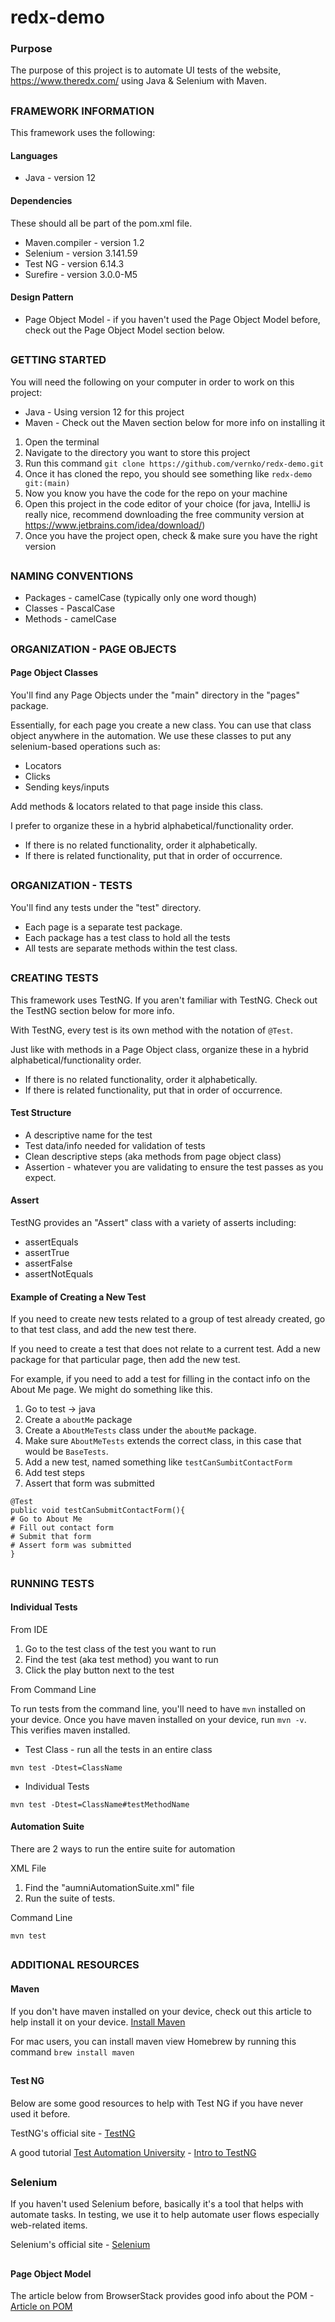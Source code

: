 # redx-demo
### Purpose
The purpose of this project is to automate UI tests of the website, https://www.theredx.com/ using Java & Selenium with Maven.

##
### FRAMEWORK INFORMATION
This framework uses the following:

#### Languages
- Java - version 12

#### Dependencies
These should all be part of the pom.xml file.
- Maven.compiler - version 1.2
- Selenium - version 3.141.59
- Test NG - version 6.14.3
- Surefire - version 3.0.0-M5

#### Design Pattern
- Page Object Model - if you haven't used the Page Object Model before, check out the Page Object Model section below.

##
### GETTING STARTED
You will need the following on your computer in order to work on this project:
* Java - Using version 12 for this project
* Maven - Check out the Maven section below for more info on installing it

1. Open the terminal
2. Navigate to the directory you want to store this project
3. Run this command ```git clone https://github.com/vernko/redx-demo.git```
4. Once it has cloned the repo, you should see something like ```redx-demo git:(main)```
5. Now you know you have the code for the repo on your machine
6. Open this project in the code editor of your choice
(for java, IntelliJ is really nice, recommend downloading the free community version at https://www.jetbrains.com/idea/download/)
7. Once you have the project open, check & make sure you have the right version 

##
### NAMING CONVENTIONS
- Packages - camelCase (typically only one word though)
- Classes - PascalCase
- Methods - camelCase

##
### ORGANIZATION - PAGE OBJECTS
#### Page Object Classes
You'll find any Page Objects under the "main" directory in the "pages" package.

Essentially, for each page you create a new class. You can use that class object anywhere in the automation.
We use these classes to put any selenium-based operations such as:
- Locators
- Clicks
- Sending keys/inputs

Add methods & locators related to that page inside this class.

I prefer to organize these in a hybrid alphabetical/functionality order.
- If there is no related functionality, order it alphabetically.
- If there is related functionality, put that in order of occurrence.

##
### ORGANIZATION - TESTS
 
You'll find any tests under the "test" directory. 
- Each page is a separate test package.
- Each package has a test class to hold all the tests
- All tests are separate methods within the test class. 

##
### CREATING TESTS
This framework uses TestNG. If you aren't familiar with TestNG. Check out the TestNG section below for more info.

With TestNG, every test is its own method with the notation of ```@Test```.

Just like with methods in a Page Object class, organize these in a hybrid alphabetical/functionality order.
- If there is no related functionality, order it alphabetically.
- If there is related functionality, put that in order of occurrence.

#### Test Structure
- A descriptive name for the test
- Test data/info needed for validation of tests
- Clean descriptive steps (aka methods from page object class)
- Assertion - whatever you are validating to ensure the test passes as you expect.

#### Assert
TestNG provides an "Assert" class with a variety of asserts including:
- assertEquals
- assertTrue
- assertFalse
- assertNotEquals

#### Example of Creating a New Test
If you need to create new tests related to a group of test already created, go to that test class, and add the new test there.

If you need to create a test that does not relate to a current test. Add a new package for that particular page, then add the new test.

For example, if you need to add a test for filling in the contact info on the About Me page. We might do something like this.
1. Go to test -> java
2. Create a ```aboutMe``` package
3. Create a ```AboutMeTests``` class under the ```aboutMe``` package.
4. Make sure ```AboutMeTests``` extends the correct class, in this case that would be ```BaseTests```.
5. Add a new test, named something like ```testCanSumbitContactForm```
6. Add test steps
7. Assert that form was submitted
```
@Test
public void testCanSubmitContactForm(){
# Go to About Me
# Fill out contact form
# Submit that form
# Assert form was submitted
}
```
##
### RUNNING TESTS
#### Individual Tests
From IDE
1. Go to the test class of the test you want to run
2. Find the test (aka test method) you want to run
3. Click the play button next to the test

From Command Line

To run tests from the command line, you'll need to have ```mvn``` installed on your device.
Once you have maven installed on your device, run ```mvn -v```. This verifies maven installed.

- Test Class - run all the tests in an entire class

```mvn test -Dtest=ClassName```

- Individual Tests

```mvn test -Dtest=ClassName#testMethodName```

#### Automation Suite
There are 2 ways to run the entire suite for automation

XML File
1. Find the "aumniAutomationSuite.xml" file
2. Run the suite of tests.

Command Line

```mvn test```


##
### ADDITIONAL RESOURCES
#### Maven
If you don't have maven installed on your device, check out this article to help install it on your device.
[Install Maven](https://www.baeldung.com/install-maven-on-windows-linux-mac)

For mac users, you can install maven view Homebrew by running this command ```brew install maven```

##
#### Test NG
Below are some good resources to help with Test NG if you have never used it before.

TestNG's official site - [TestNG](https://testng.org/doc/)

A good tutorial [Test Automation University](https://testautomationu.applitools.com/) - [Intro to TestNG](https://testautomationu.applitools.com/introduction-to-testng/index.html)

##
### Selenium
If you haven't used Selenium before, basically it's a tool that helps with automate tasks. In testing, we use it to help automate user flows especially web-related items.

Selenium's official site - [Selenium](https://www.theredx.com/)

##
#### Page Object Model
The article below from BrowserStack provides good info about the POM - [Article on POM](https://www.browserstack.com/guide/page-object-model-in-selenium)
